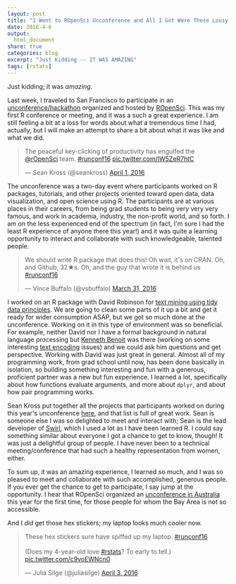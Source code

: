 ```yaml
---
layout: post
title: "I Went to ROpenSci Unconference and All I Got Were These Lousy Hex Stickers"
date: 2016-4-6
output:
  html_document
share: true
categories: blog
excerpt: "Just Kidding -- IT WAS AMAZING"
tags: [rstats]
---
```




Just kidding; it was *amazing*.

Last week, I traveled to San Francisco to participate in an [unconference/hackathon](http://unconf16.ropensci.org/) organized and hosted by [ROpenSci](https://ropensci.org/). This was my first R conference or meeting, and it was a such a great experience. I am still feeling a bit at a loss for words about what a tremendous time I had, actually, but I will make an attempt to share a bit about what it was like and what we did.

<blockquote class="twitter-tweet" data-lang="en"><p lang="en" dir="ltr">The peaceful key-clicking of productivity has engulfed the <a href="https://twitter.com/rOpenSci">@rOpenSci</a> team. <a href="https://twitter.com/hashtag/runconf16?src=hash">#runconf16</a> <a href="https://t.co/IW5ZeR7htC">pic.twitter.com/IW5ZeR7htC</a></p>&mdash; Sean Kross (@seankross) <a href="https://twitter.com/seankross/status/715979416656949248">April 1, 2016</a></blockquote>
<script async src="http://platform.twitter.com/widgets.js" charset="utf-8"></script>

The unconference was a two-day event where participants worked on R packages, tutorials, and other projects oriented toward open data, data visualization, and open science using R. The participants are at various places in their careers, from being grad students to being very very very famous, and work in academia, industry, the non-profit world, and so forth. I am on the less experienced end of the spectrum (in fact, I'm sure I had the least R experience of anyone there this year!) and it was quite a learning opportunity to interact and collaborate with such knowledgeable, talented people.

<blockquote class="twitter-tweet" data-lang="en"><p lang="en" dir="ltr">We should write R package that does this! Oh wait, it&#39;s on CRAN. Oh, and Github, 32★s. Oh, and the guy that wrote it is behind us <a href="https://twitter.com/hashtag/runconf16?src=hash">#runconf16</a></p>&mdash; Vince Buffalo (@vsbuffalo) <a href="https://twitter.com/vsbuffalo/status/715599751144603648">March 31, 2016</a></blockquote>
<script async src="http://platform.twitter.com/widgets.js" charset="utf-8"></script>

I worked on an R package with David Robinson for [text mining using tidy data principles](https://github.com/juliasilge/tidytext). We are going to clean some parts of it up a bit and get it ready for wider consumption ASAP, but we got so much done at the unconference. Working on it in this type of environment was so beneficial. For example, neither David nor I have a formal background in natural language processing but [Kenneth Benoit](https://twitter.com/kenbenoit) was there (working on some interesting [text encoding](https://github.com/kbenoit/quanteda) issues) and we could ask him questions and get perspective. Working with David was just great in general. Almost all of my programming work, from grad school until now, has been done basically in isolation, so building something interesting and fun with a generous, proficient partner was a new but fun experience. I learned a lot, specifically about how functions evaluate arguments, and more about `dplyr`, and about how pair programming works.

Sean Kross put together all the projects that participants worked on during this year's unconference [here](http://seankross.com/notes/runconf16/), and that list is full of great work. Sean is someone else I was so delighted to meet and interact with; Sean is the lead developer of [Swirl](http://swirlstats.com/), which I used a lot as I have been learned R. I could say something similar about everyone I got a chance to get to know, though! It was just a delightful group of people. I have never been to a technical meeting/conference that had such a healthy representation from women, either.

To sum up, it was an amazing experience, I learned so much, and I was so pleased to meet and collaborate with such accomplished, generous people. If you ever get the chance to get to participate, I say jump at the opportunity. I hear that ROpenSci organized an [unconference in Australia](http://auunconf.ropensci.org/) this year for the first time, for those people for whom the Bay Area is not so accessible.

And I *did* get those hex stickers; my laptop looks much cooler now.

<blockquote class="twitter-tweet" data-lang="en"><p lang="en" dir="ltr">These hex stickers sure have spiffed up my laptop. <a href="https://twitter.com/hashtag/runconf16?src=hash">#runconf16</a> <br><br>(Does my 4-year-old love <a href="https://twitter.com/hashtag/rstats?src=hash">#rstats</a>? To early to tell.) <a href="https://t.co/c9voEWNcn0">pic.twitter.com/c9voEWNcn0</a></p>&mdash; Julia Silge (@juliasilge) <a href="https://twitter.com/juliasilge/status/716725817154211840">April 3, 2016</a></blockquote>
<script async src="http://platform.twitter.com/widgets.js" charset="utf-8"></script>
